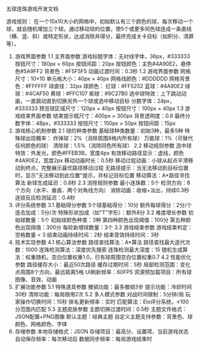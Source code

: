 五球连珠游戏开发文档

游戏规则：
在一个10x10大小的网格中，初始默认有三个颜色的球，每次移动一个球，就会随机增加三个球。通过移动球的位置，使 ​5个或更多同色球连成一条直线（横、竖、斜）或特定形状，达成消除并得分，最终完成关卡目标（如积分、清屏等）。

1. 游戏界面参数
1.1 主界面参数
游戏标题字体：无衬线字体，36px，#333333
按钮尺寸：180px × 60px
按钮间距：20px
按钮颜色：主色#4A90E2，悬停色#5A9FF2
背景色：#F5F5F5
动画过渡时间：0.3秒
1.2 游戏界面参数
网格尺寸：10×10
单元格大小：40px × 40px
网格线颜色：#DDDDDD
网格背景色：#FFFFFF
球直径：32px
球颜色：
红球：#FF5252
蓝球：#4A90E2
绿球：#4CAF50
黄球：#FFC107
紫球：#9C27B0
选中球特效：上下跳动动画，一直跳动直到切换另外一个球或选中移动目标
分数字体：24px，#333333
预览球区域尺寸：120px × 40px
按钮尺寸：100px × 40px
1.3 游戏结束界面参数
结束提示框尺寸：400px × 300px
背景透明度：0.8
最终分数字体：48px，#333333
按钮尺寸：150px × 50px
按钮间距：15px
2. 游戏核心机制参数
2.1 球的种类参数
基础球种类数量：初始3种，最多5种
特殊球出现概率：
炸弹球：2%（消除周围8格内所有球）
万能球：1%（可替代任何颜色的球）
清除球：1.5%（消除同色所有球）
2.2 移动规则参数
选中球特效：外发光，颜色#FFEB3B，宽度4px
有效移动路径显示：虚线，颜色#4A90E2，宽度2px
移动动画时长：0.5秒
移动过程动画：小球从起点平滑移动到终点，完整展示最优路径移动过程
无路径提示：当无法移动到目标位置时，显示"无法移动到此位置"提示，并标记目标位置
移动算法：A*路径寻找算法
新球生成延迟：0.8秒
2.3 消除规则参数
最小连珠数：5个
检测方向：8个方向（水平、垂直、两个对角线方向）
消除动画：收缩+淡出，持续0.3秒
连锁反应检测延迟：0.4秒
3. 评分系统参数
3.1 基础得分参数
5个球基础得分：10分
额外每球得分：2分/个
连击加成：5分/次
特殊形状加成（如"T"字形）：额外8分
3.2 难度增长参数
初始球数量：5个
初始球颜色种类：3种
第四种颜色出现阈值：100分
第五种颜色出现阈值：300分
每轮新增球数量：3个
3.3 游戏结束参数
游戏结束判定：空格数量 < 3
结束动画持续时间：2秒
结束音效持续时间：3秒
4. 技术实现参数
4.1 核心算法参数
路径查找算法：A*算法
路径查找最大迭代次数：1000
连珠检测算法：深度优先搜索
连珠检测最大深度：15
随机生成算法：权重随机，空白位置权重1.0，已有球周围空白位置权重0.7
4.2 性能优化参数
路径缓存大小：最近50次路径
缓存过期时间：5秒
局部检测范围：变化点周围8个方向，最远距离5格
UI刷新频率：60FPS
资源预加载项目：所有球图像、音效、动画
5. 扩展功能参数
5.1 特殊道具参数
撤销功能：最多撤销3步
提示功能：冷却时间30秒
清除功能：每局限用2次
5.2 多人模式参数
对战时间限制：5分钟/局
玩家操作切换时间：15秒
排名更新频率：实时
匹配算法：Elo评分系统，±100分范围内匹配
5.3 主题皮肤参数
主题切换过渡时间：0.5秒
主题文件格式：JSON配置+PNG图像
默认主题：经典主题
自定义主题支持参数：背景色、球颜色、网格颜色、字体
6. 存储参数
本地存储格式：JSON
存储项目：最高分、设置项、当前游戏状态
自动保存频率：每次移动后
数据同步频率：每局游戏结束时



